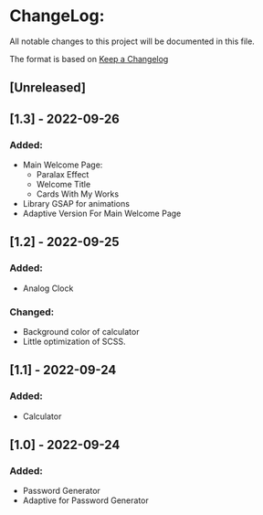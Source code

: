 # ChangeLog:
All notable changes to this project will be documented in this file.

The format is based on [Keep a Changelog](https://keepachangelog.com/en/1.0.0/)

## [Unreleased]

## [1.3] - 2022-09-26
### Added:
- Main Welcome Page:
  - Paralax Effect
  - Welcome Title
  - Cards With My Works
- Library GSAP for animations
- Adaptive Version For Main Welcome Page


## [1.2] - 2022-09-25
### Added:
- Analog Clock
### Changed:
- Background color of calculator
- Little optimization of SCSS.

## [1.1] - 2022-09-24
### Added: 
- Calculator

## [1.0] - 2022-09-24 
### Added: 
- Password Generator
- Adaptive for Password Generator
